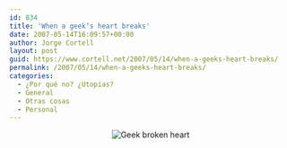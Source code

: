 ```yaml
---
id: 834
title: 'When a geek‘s heart breaks'
date: 2007-05-14T16:09:57+00:00
author: Jorge Cortell
layout: post
guid: https://www.cortell.net/2007/05/14/when-a-geeks-heart-breaks/
permalink: /2007/05/14/when-a-geeks-heart-breaks/
categories:
  - ¿Por qué no? ¿Utopías?
  - General
  - Otras cosas
  - Personal
---
```

<div style="text-align: center">
  <img alt="Geek broken heart" title="Geek broken heart" src="https://farm1.static.flickr.com/221/497927570_7bde9598d7.jpg?v=0" />
</div>
